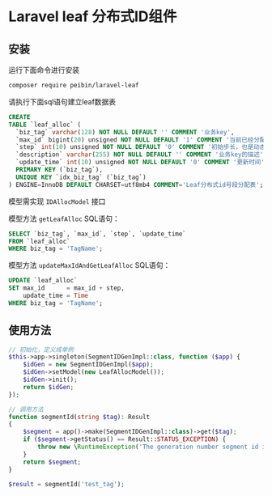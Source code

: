 Laravel leaf 分布式ID组件
=======

## 安装

运行下面命令进行安装

```sh
composer require peibin/laravel-leaf
```

请执行下面sql语句建立leaf数据表

```sql
CREATE
TABLE `leaf_alloc` (
  `biz_tag` varchar(128) NOT NULL DEFAULT '' COMMENT '业务key',
  `max_id` bigint(20) unsigned NOT NULL DEFAULT '1' COMMENT '当前已经分配了的最大id',
  `step` int(10) unsigned NOT NULL DEFAULT '0' COMMENT '初始步长，也是动态调整的最小步长',
  `description` varchar(255) NOT NULL DEFAULT '' COMMENT '业务key的描述',
  `update_time` int(10) unsigned NOT NULL DEFAULT '0' COMMENT '更新时间',
  PRIMARY KEY (`biz_tag`),
  UNIQUE KEY `idx_biz_tag` (`biz_tag`)
) ENGINE=InnoDB DEFAULT CHARSET=utf8mb4 COMMENT='Leaf分布式id号段分配表';
```

模型需实现 `IDAllocModel` 接口

模型方法 `getLeafAlloc` SQL语句：

```sql
SELECT `biz_tag`, `max_id`, `step`, `update_time`
FROM `leaf_alloc`
WHERE biz_tag = 'TagName';
```

模型方法 `updateMaxIdAndGetLeafAlloc` SQL语句：

```sql
UPDATE `leaf_alloc`
SET max_id      = max_id + step,
    update_time = Time
WHERE biz_tag = 'TagName';
```

## 使用方法

```php
// 初始化，定义成单例
$this->app->singleton(SegmentIDGenImpl::class, function ($app) {
    $idGen = new SegmentIDGenImpl($app);
    $idGen->setModel(new LeafAllocModel());
    $idGen->init();
    return $idGen;
});

// 调用方法
function segmentId(string $tag): Result
{
    $segment = app()->make(SegmentIDGenImpl::class)->get($tag);
    if ($segment->getStatus() == Result::STATUS_EXCEPTION) {
        throw new \RuntimeException('The generation number segment id is abnormal. CODE:' . $segment->getId());
    }
    return $segment;
}

$result = segmentId('test_tag');
```
